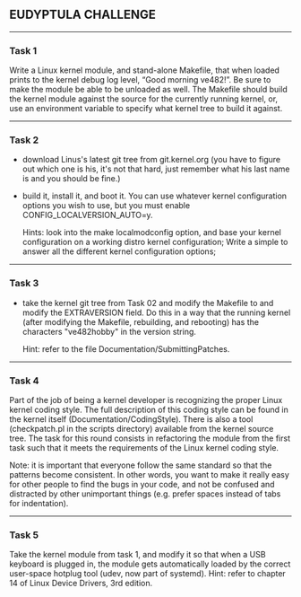 ## EUDYPTULA CHALLENGE
---
### Task 1

Write a Linux kernel module, and stand-alone Makefile, that when loaded prints to the kernel debug log
level, “Good morning ve482!”. Be sure to make the module be able to be unloaded as well.
The Makefile should build the kernel module against the source for the currently running kernel, or, use
an environment variable to specify what kernel tree to build it against.

---
### Task 2
  - download Linus's latest git tree from git.kernel.org (you have to
    figure out which one is his, it's not that hard, just remember what
    his last name is and you should be fine.)
  - build it, install it, and boot it.  You can use whatever kernel
    configuration options you wish to use, but you must enable
    CONFIG_LOCALVERSION_AUTO=y.

    Hints: look into the make localmodconfig option, and base your kernel configuration on a working distro kernel configuration; Write a simple to answer all the different kernel configuration options;

---
### Task 3
  - take the kernel git tree from Task 02 and modify the Makefile to
    and modify the EXTRAVERSION field.  Do this in a way that the
    running kernel (after modifying the Makefile, rebuilding, and
    rebooting) has the characters "ve482hobby" in the version string.
    
    Hint: refer to the file Documentation/SubmittingPatches.

---
### Task 4

Part of the job of being a kernel developer is recognizing the proper Linux kernel coding style. The full description of this coding style can be found in the kernel itself (Documentation/CodingStyle). There
is also a tool (checkpatch.pl in the scripts directory) available from the kernel source tree. The task for this round consists in refactoring the module from the first task such that it meets the requirements of the Linux kernel coding style.

Note: it is important that everyone follow the same standard so that the patterns become consistent. In other words, you want to make it really easy for other people to find the bugs in your code, and not be
confused and distracted by other unimportant things (e.g. prefer spaces instead of tabs for indentation).

---
### Task 5

Take the kernel module from task 1, and modify it so that when a USB keyboard is plugged in, the module gets automatically loaded by the correct user-space hotplug tool (udev, now part of systemd).
Hint: refer to chapter 14 of Linux Device Drivers, 3rd edition.